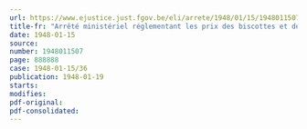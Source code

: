 ```yaml
---
url: https://www.ejustice.just.fgov.be/eli/arrete/1948/01/15/1948011507/justel
title-fr: "Arrêté ministériel réglementant les prix des biscottes et de la chapelure"
date: 1948-01-15
source:
number: 1948011507
page: 888888
case: 1948-01-15/36
publication: 1948-01-19
starts:
modifies:
pdf-original:
pdf-consolidated:
---
```


